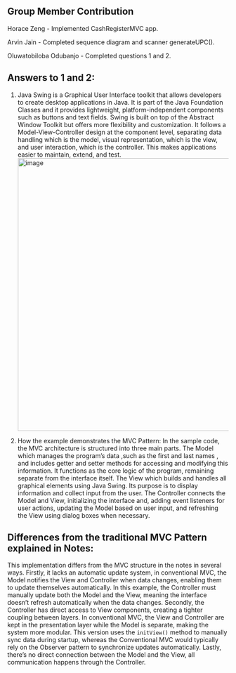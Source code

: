 ## Group Member Contribution

Horace Zeng - Implemented CashRegisterMVC app.

Arvin Jain - Completed sequence diagram and scanner generateUPC().

Oluwatobiloba Odubanjo - Completed questions 1 and 2.

## Answers to 1 and 2:

1. Java Swing is a Graphical User Interface toolkit that allows developers to create desktop applications in Java. It is part of the Java Foundation Classes and it provides lightweight, platform-independent components such as buttons and text fields. Swing is built on top of the Abstract Window Toolkit but offers more flexibility and customization. It follows a Model-View-Controller design at the component level, separating data handling which is the model, visual representation, which is the view, and user interaction, which is the controller. This makes applications easier to maintain, extend, and test.
   <img width="1052" height="621" alt="image" src="https://github.com/user-attachments/assets/79e4db7e-63f3-44a8-9b41-0d064d4a9293" />

   
2. How the example demonstrates the MVC Pattern:
In the sample code, the MVC architecture is structured into three main parts. The Model which manages the program’s data ,such as the first and last names , and includes getter and setter methods for accessing and modifying this information. It functions as the core logic of the program, remaining separate from the interface itself. The View which builds and handles all graphical elements using Java Swing. Its purpose is to display information and collect input from the user. The Controller connects the Model and View, initializing the interface and, adding event listeners for user actions, updating the Model based on user input, and refreshing the View using dialog boxes when necessary.

## Differences from the traditional MVC Pattern explained in Notes:

This implementation differs from the MVC structure in the notes in several ways. Firstly, it lacks an automatic update system, in conventional MVC, the Model notifies the View and Controller when data changes, enabling them to update themselves automatically. In this example, the Controller must manually update both the Model and the View, meaning the interface doesn’t refresh automatically when the data changes. Secondly, the Controller has direct access to View components, creating a tighter coupling between layers. In conventional MVC, the View and Controller are kept in the presentation layer while the Model is separate, making the system more modular. This version uses the `initView()` method to manually sync data during startup, whereas the Conventional MVC would typically rely on the Observer pattern to synchronize updates automatically. Lastly, there’s no direct connection between the Model and the View, all communication happens through the Controller.

